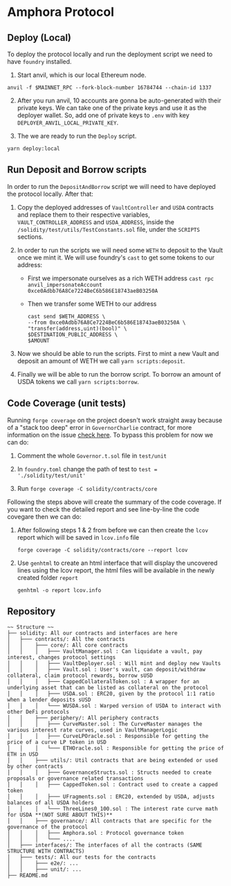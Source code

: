 # Amphora Protocol

## Deploy (Local)

To deploy the protocol locally and run the deployment script we need to have `foundry` installed.

1. Start anvil, which is our local Ethereum node.

```
anvil -f $MAINNET_RPC --fork-block-number 16784744 --chain-id 1337
```

2. After you run anvil, 10 accounts are gonna be auto-generated with their private keys. We can take one of the private keys and use it as the deployer wallet. So, add one of private keys to `.env` with key `DEPLOYER_ANVIL_LOCAL_PRIVATE_KEY`.

3. The we are ready to run the `Deploy` script.

```
yarn deploy:local
```

## Run Deposit and Borrow scripts

In order to run the `DepositAndBorrow` script we will need to have deployed the protocol locally. After that:

1. Copy the deployed addresses of `VaultController` and `USDA` contracts and replace them to their respective variables, `VAULT_CONTROLLER_ADDRESS` and `USDA_ADDRESS`, inside the `/solidity/test/utils/TestConstants.sol` file, under the `SCRIPTS` sections.

2. In order to run the scripts we will need some `WETH` to deposit to the Vault once we mint it. We will use foundry's `cast` to get some tokens to our address:

    - First we impersonate ourselves as a rich WETH address `cast rpc anvil_impersonateAccount 0xce0Adbb76A8Ce7224BeC6b586E18743aeB03250A`

    - Then we transfer some WETH to our address

        ```
        cast send $WETH_ADDRESS \
        --from 0xce0Adbb76A8Ce7224BeC6b586E18743aeB03250A \
        "transfer(address,uint)(bool)" \
        $DESTINATION_PUBLIC_ADDRESS \
        $AMOUNT
        ```

3. Now we should be able to run the scripts. First to mint a new Vault and deposit an amount of WETH we call `yarn scripts:deposit`.

4. Finally we will be able to run the borrow script. To borrow an amount of USDA tokens we call `yarn scripts:borrow`.

## Code Coverage (unit tests)

Running `forge coverage` on the project doesn't work straight away because of a "stack too deep" error in `GovernorCharlie` contract, for more information on the issue [check here](https://github.com/foundry-rs/foundry/issues/3357#issuecomment-1297192171). To bypass this problem for now we can do:

1. Comment the whole `Governor.t.sol` file in `test/unit`

2. In `foundry.toml` change the path of test to `test = './solidity/test/unit'`

3. Run `forge coverage -C solidity/contracts/core`

Following the steps above will create the summary of the code coverage. If you want to check the detailed report and see line-by-line the code covegare then we can do:

1. After following steps 1 & 2 from before we can then create the `lcov` report which will be saved in `lcov.info` file

    `forge coverage -C solidity/contracts/core --report lcov`

2. Use `genhtml` to create an html interface that will display the uncovered lines using the lcov report, the html files will be available in the newly created folder `report`

    `genhtml -o report lcov.info`


## Repository

```
~~ Structure ~~
├── solidity: All our contracts and interfaces are here
│   ├─── contracts/: All the contracts
│   │    ├─── core/: All core contracts
│   │    │   ├─── VaultManager.sol : Can liquidate a vault, pay interest, changes protocol settings
│   │    │   ├─── VaultDeployer.sol : Will mint and deploy new Vaults
│   │    │   ├─── Vault.sol : User's vault, can deposit/withdraw collateral, claim protocol rewards, borrow sUSD
│   │    │   ├─── CappedCollateralToken.sol : A wrapper for an underlying asset that can be listed as collateral on the protocol
│   │    │   ├─── USDA.sol : ERC20, given by the protocol 1:1 ratio when a lender deposits sUSD
│   │    │   └─── WUSDA.sol : Warped version of USDA to interact with other DeFi protocols
│   │    ├─── periphery/: All periphery contracts
│   │    │   ├─── CurveMaster.sol : The CurveMaster manages the various interest rate curves, used in VaultManagerLogic
│   │    │   ├─── CurveLPOracle.sol : Responsible for getting the price of a curve LP token in USD
│   │    │   └─── ETHOracle.sol : Responsible for getting the price of ETH in USD
│   │    ├─── utils/: Util contracts that are being extended or used by other contracts
│   │    │   ├─── GovernanceStructs.sol : Structs needed to create proposals or governance related transactions
│   │    │   ├─── CappedToken.sol : Contract used to create a capped token
│   │    │   ├─── UFragments.sol : ERC20, extended by USDA, adjusts balances of all USDA holders
│   │    │   └─── ThreeLines0_100.sol : The interest rate curve math for USDA **(NOT SURE ABOUT THIS)**
│   │    ├─── governance/: All contracts that are specific for the governance of the protocol
│   │    │   ├─── Amphora.sol : Protocol governance token
│   │    │   └─── ....
│   ├─── interfaces/: The interfaces of all the contracts (SAME STRUCTURE WITH CONTRACTS)
│   ├─── tests/: All our tests for the contracts
│   │    ├─── e2e/: ...
│   │    ├─── unit/: ...
├── README.md
```
